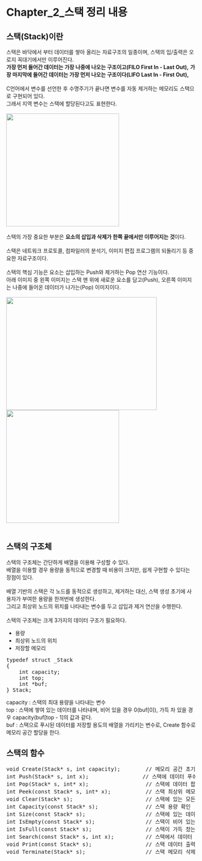 # Chapter_2_스택 정리 내용

## 스택(Stack)이란
스택은 바닥에서 부터 데이터를 쌓아 올리는 자료구조의 일종이며, 스택의 입/출력은 오로지 꼭대기에서만 이루어진다.
<br>
<b>가장 먼저 들어간 데이터는 가장 나중에 나오는 구조이고(FILO First In - Last Out),</b>
<b>가장 마지막에 들어간 데이터는 가장 먼저 나오는 구조이다(LIFO Last In - First Out),</b>
<br>
<br>
C언어에서 변수를 선언한 후 수명주기가 끝나면 변수를 자동 제거하는 메모리도 스택으로 구현되어 있다.
<br>
그래서 지역 변수는 스택에 할당된다고도 표현한다.
<br>
<br>
<img src="https://user-images.githubusercontent.com/87363461/200297750-403b7fe7-5162-4c5e-a298-c45029dc3d54.JPG" width="300" height="300">
<br>
<br>
스택의 가장 중요한 부분은 <b>요소의 삽입과 삭제가 한쪽 끝에서만 이루어지는 것</b>이다.
<br>
<br>
스택은 네트워크 프로토콜, 컴파일러의 분석기, 이미지 편집 프로그램의 되돌리기 등 중요한 자료구조이다.
<br>
<br>
스택의 핵심 기능은 요소는 삽입하는 Push와 제거하는 Pop 연산 기능이다.
<br>
아래 이미지 중 왼쪽 이미지는 스택 맨 위에 새로운 요소를 담고(Push), 오른쪽 이미지는 나중에 들어온 데이터가 나가는(Pop) 이미지이다.
<br>
<br>
<img src="https://user-images.githubusercontent.com/87363461/200298247-29985853-73f4-419b-a54b-99155fb20fcd.JPG" width="400" height="300">
<img src="https://user-images.githubusercontent.com/87363461/200298335-8fcb281f-46fd-4673-914f-110cb11ecab4.JPG" width="300" height="300">
<br>
<br>

## 스택의 구조체
스택의 구조체는 간단하게 배열을 이용해 구성할 수 있다.
<br>
배열을 이용할 경우 용량을 동적으로 변경할 때 비용이 크지만, 쉽게 구현할 수 있다는 장점이 있다.
<br>
<br>
배열 기반의 스택은 각 노드를 동적으로 생성하고, 제거하는 대신, 스택 생성 초기에 사용자가 부여한 용량을 한꺼번에 생성한다.
<br>
그리고 최상위 노드의 위치를 나타내는 변수를 두고 삽입과 제거 연산을 수행한다.
<br>
<br>
스택의 구조체는 크게 3가지의 데이터 구조가 필요하다.
<ul>
<li>용량</li>
<li>최상위 노드의 위치</li>
<li>저장할 메모리</li>
</ul>
<pre>
typedef struct _Stack
{
    int capacity;
    int top;
    int *buf;
} Stack;
</pre>
capacity : 스택의 최대 용량을 나타내는 변수
<br>
top : 스택에 쌓여 있는 데이터를 나타내며, 비어 있을 경우 0(buf[0]), 가득 차 있을 경우 capacity(buf[top - 1]의 값과 같다.
<br>
buf : 스택으로 푸시된 데이터를 저장할 용도의 배열을 가리키는 변수로, Create 함수로 메모리 공간 할당을 한다.

## 스택의 함수
<pre>
void Create(Stack* s, int capacity);        // 메모리 공간 초기화
int Push(Stack* s, int x);                 // 스택에 데이터 푸쉬
int Pop(Stack* s, int* x);                  // 스택에 데이터 팝
int Peek(const Stack* s, int* x);           // 스택 최상위 메모리 확인
void Clear(Stack* s);                       // 스택에 있는 모든 데이터 삭제
int Capacity(const Stack* s);               // 스택 용량 확인
int Size(const Stack* s);                   // 스택에 있는 데이터 수
int IsEmpty(const Stack* s);                // 스택이 비어 있는지 확인
int IsFull(const Stack* s);                 // 스택이 가득 찼는지 확인
int Search(const Stack* s, int x);          // 스택에서 데이터 검색
void Print(const Stack* s);                 // 스택 데이터 출력
void Terminate(Stack* s);                   // 스택 메모리 삭제
</pre>
